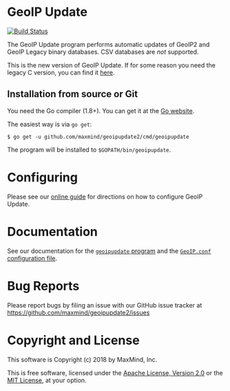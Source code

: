 # GeoIP Update

[![Build Status](https://travis-ci.com/maxmind/geoipupdate2.svg?branch=master)](https://travis-ci.com/maxmind/geoipupdate2)

The GeoIP Update program performs automatic updates of GeoIP2 and GeoIP Legacy
binary databases. CSV databases are _not_ supported.

This is the new version of GeoIP Update. If for some reason you need the
legacy C version, you can find it
[here](https://github.com/maxmind/geoipupdate).

## Installation from source or Git

You need the Go compiler (1.8+). You can get it at the [Go
website](https://golang.org).

The easiest way is via `go get`:

    $ go get -u github.com/maxmind/geoipupdate2/cmd/geoipupdate

The program will be installed to `$GOPATH/bin/geoipupdate`.

# Configuring

Please see our [online guide](https://dev.maxmind.com/geoip/geoipupdate/) for
directions on how to configure GeoIP Update.

# Documentation

See our documentation for the [`geoipupdate` program](doc/geoipupdate.md)
and the [`GeoIP.conf` configuration file](doc/GeoIP.conf.md).

# Bug Reports

Please report bugs by filing an issue with our GitHub issue tracker at
https://github.com/maxmind/geoipupdate2/issues

# Copyright and License

This software is Copyright (c) 2018 by MaxMind, Inc.

This is free software, licensed under the [Apache License, Version
2.0](LICENSE-APACHE) or the [MIT License](LICENSE-MIT), at your option.
